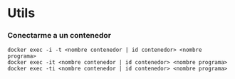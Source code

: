 # Utils

### Conectarme a un contenedor

```
docker exec -i -t <nombre contenedor | id contenedor> <nombre programa>
docker exec -it <nombre contenedor | id contenedor> <nombre programa>
docker exec -ti <nombre contenedor | id contenedor> <nombre programa>
```
